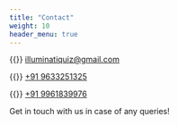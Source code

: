 ```yaml
---
title: "Contact"
weight: 10
header_menu: true
---
```


{{<icon class="fa fa-envelope">}}&nbsp;[illuminatiquiz@gmail.com](mailto:illuminatiquiz@gmail.com)

{{<icon class="fa fa-phone">}}&nbsp;[+91 9633251325](tel:+919633251325)

{{<icon class="fa fa-phone">}}&nbsp;[+91 9961839976](tel:+919961839976)

Get in touch with us in case of any queries!
